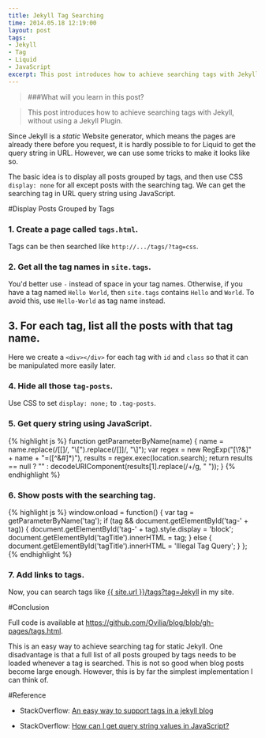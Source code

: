 ```yaml
---
title: Jekyll Tag Searching
time: 2014.05.18 12:19:00
layout: post
tags:
- Jekyll
- Tag
- Liquid
- JavaScript
excerpt: This post introduces how to achieve searching tags with Jekyll, without using a Jekyll Plugin. The basic idea is to display all posts grouped by tags, and then use CSS to hide all except posts with the searching tag. We can get the searching tag in URL query string using JavaScript.
---
```


> ###What will you learn in this post?

> This post introduces how to achieve searching tags with Jekyll, without using a Jekyll Plugin.

Since Jekyll is a *static* Website generator, which means the pages are already there before you request, it is hardly possible to for Liquid to get the query string in URL. However, we can use some tricks to make it looks like so.

The basic idea is to display all posts grouped by tags, and then use CSS `display: none` for all except posts with the searching tag. We can get the searching tag in URL query string using JavaScript.

#Display Posts Grouped by Tags

### 1. Create a page called `tags.html`.

Tags can be then searched like `http://.../tags/?tag=css`.

### 2. Get all the tag names in `site.tags`.

You'd better use `-` instead of space in your tag names. Otherwise, if you have a tag named `Hello World`, then `site.tags` contains `Hello` and `World`. To avoid this, use `Hello-World` as tag name instead.

## 3. For each tag, list all the posts with that tag name.

Here we create a `<div></div>` for each tag with `id` and `class` so that it can be manipulated more easily later.

<script src="https://gist.github.com/Ovilia/5248cd4f9b7f50d9652b.js"></script>

### 4. Hide all those `tag-posts`.

Use CSS to set `display: none;` to `.tag-posts`.

### 5. Get query string using JavaScript.

{% highlight js %}
function getParameterByName(name) {
    name = name.replace(/[\[]/, "\\[").replace(/[\]]/, "\\]");
    var regex = new RegExp("[\\?&]" + name + "=([^&#]*)"),
        results = regex.exec(location.search);
    return results == null ? "" : decodeURIComponent(results[1].replace(/\+/g, " "));
}
{% endhighlight %}

### 6. Show posts with the searching tag.

{% highlight js %}
window.onload = function() {
    var tag = getParameterByName('tag');
    if (tag && document.getElementById('tag-' + tag)) {
        document.getElementById('tag-' + tag).style.display = 'block';
        document.getElementById('tagTitle').innerHTML = tag;
    } else {
        document.getElementById('tagTitle').innerHTML = 'Illegal Tag Query';
    }
};
{% endhighlight %}

### 7. Add links to tags.

Now, you can search tags like <a href="{{ site.url }}/tags?tag=Jekyll" target="_blank">{{ site.url }}/tags?tag=Jekyll</a> in my site.

#Conclusion

Full code is available at <a href="https://github.com/Ovilia/blog/blob/gh-pages/tags.html" target="_blank">https://github.com/Ovilia/blog/blob/gh-pages/tags.html</a>.

This is an easy way to achieve searching tag for static Jekyll. One disadvantage is that a full list of all posts grouped by tags needs to be loaded whenever a tag is searched. This is not so good when blog posts become large enough. However, this is by far the simplest implementation I can think of.

#Reference

- StackOverflow: <a href="http://stackoverflow.com/questions/1408824/an-easy-way-to-support-tags-in-a-jekyll-blog#answer-21002505" target="_blank">An easy way to support tags in a jekyll blog</a>

- StackOverflow: <a href="http://stackoverflow.com/questions/901115/how-can-i-get-query-string-values-in-javascript#answer-901144" target="_blank">How can I get query string values in JavaScript?</a>
